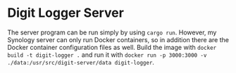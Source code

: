 # Digit Logger Server

The server program can be run simply by using `cargo run`. However, my Synology server can only run Docker containers, so in addition there are the Docker container configuration files as well. Build the image with `docker build -t digit-logger .` and run it with `docker run -p 3000:3000 -v ./data:/usr/src/digit-server/data digit-logger`.

